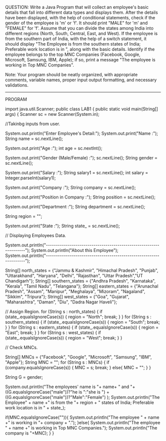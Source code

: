 QUESTION: Write a Java Program that will collect an employee's basic details that fall into different data types and displays them. After the details have been displayed, with the help of conditional statements, check if the gender of the employee is 'm' or 'f'. It should print "MALE" for 'm' and "FEMALE" for 'f'. Assume that you can divide the states among India into different regions (North, South, Central, East, and West). If the employee is from the southern part of India, with the help of a switch statement, it should display "The Employee is from the southern states of India; Preferable work location is in ", along with the basic details. Identify if the employee belongs to the top MNC Companies (Facebook, Google, Microsoft, Samsung, IBM, Apple); if so, print a message "The employee is working in Top MNC Companies".

Note: Your program should be neatly organized, with appropriate comments, variable names, proper input output formatting, and necessary validations. 

--------------------------------------------------------------------------------------------------------------------------------------
PROGRAM

import java.util.Scanner; 
public class LAB1 { 
    public static void main(String[] args) { 
      Scanner sc = new Scanner(System.in);

//Takinbg inputs from user.

System.out.println("Enter Employee's Detail:");
System.out.print("Name :");
String name = sc.nextLine();

System.out.print("Age :");
int age = sc.nextInt();

System.out.print("Gender (Male/Female) :");
sc.nextLine();
String gender = sc.nextLine();

System.out.print("Salary :");
String salary1 = sc.nextLine();
int salary =  Integer.parseInt(salary1);

System.out.print("Company :");
String company = sc.nextLine();

System.out.print("Position in Company :");
String position = sc.nextLine();

System.out.print("Department :");
String department = sc.nextLine();

String region = "";

System.out.print("State :");
String state_ = sc.nextLine();


// Displaying Employees Data.

System.out.println("-------------------------------------------------------------------");
System.out.println("About this Employee");
System.out.println("-------------------------------------------------------------------");

String[] north_states = {"Jammu & Kashmir", "Himachal Pradesh", "Punjab", "Uttarakhand", "Haryana", "Delhi", "Rajasthan", "Uttar Pradesh","UT Chandigarh"};
String[] southern_states = {"Andhra Pradesh", "Karnataka", "Kerala", "Tamil Nadu", "Telangana"};
String[] eastern_states = {"Arunachal Pradesh", "Assam", "Manipur", "Meghalaya", "Mizoram", "Nagaland", "Sikkim", "Tripura"};
String[] west_states = {"Goa", "Gujarat", "Maharashtra", "Daman", "Diu", "Dadra Nagar Haveli"};

// Assign Region.
for (String s : north_states) {
    if (state_.equalsIgnoreCase(s)) {
        region = "North";
        break;
    }
}
for (String s : southern_states) {
    if (state_.equalsIgnoreCase(s)) {
        region = "South";
        break;
    }
}
for (String s : eastern_states) {
    if (state_.equalsIgnoreCase(s)) {
        region = "East";
        break;
    }
}
for (String s : west_states) {
    if (state_.equalsIgnoreCase(s)) {
        region = "West";
        break;
    }
}

// Check MNCs.

String[] MNCs = {"Facebook", "Google", "Microsoft", "Samsung", "IBM", "Apple"};
String MNC = "";
for (String s : MNCs) {
    if (company.equalsIgnoreCase(s)) {
        MNC = s;
        break;
    }
    else{
        MNC = "";
    }
}

String G = gender;

System.out.println("The employees' name is "+ name+ " and "+ ((G.equalsIgnoreCase("male"))?"he is ":"she is ") + ((G.equalsIgnoreCase("male"))?"Male":"Female") );
System.out.println("The Employee" + name +" is from the "+ region + " states of India; Preferable work location is in " + state_);

if(MNC.equalsIgnoreCase("")){
    System.out.println("The employee " + name +" is working in "+ company + ".");
}else{
    System.out.println("The employee " + name +" is working in Top MNC Companies.");
    System.out.println("The company is "+MNC);
}
}
